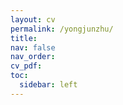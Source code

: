 ```yaml
---
layout: cv
permalink: /yongjunzhu/
title:
nav: false
nav_order: 
cv_pdf:
toc:
  sidebar: left
---
```

